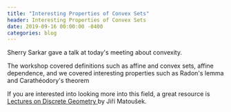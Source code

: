 ```yaml
---
title: "Interesting Properties of Convex Sets"
header: Interesting Properties of Convex Sets
date: 2019-09-16 00:00:00 -0400
categories: blog
---
```


Sherry Sarkar gave a talk at today's meeting about convexity.

The workshop covered definitions such as affine and convex sets,
affine dependence, and we covered interesting properties such as Radon's
lemma and Carathéodory's theorem

If you are interested into looking more into this field, a great resource
is <a href = "https://link.springer.com/book/10.1007/978-1-4613-0039-7"> Lectures on Discrete Geometry </a>  by Jiří Matoušek.
